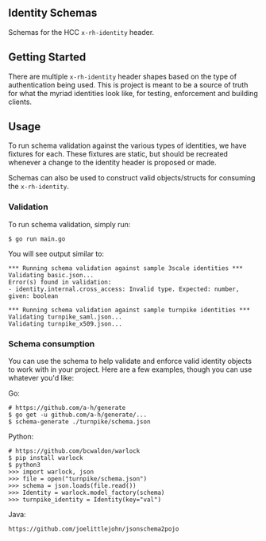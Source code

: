 ## Identity Schemas

Schemas for the HCC `x-rh-identity` header.


## Getting Started

There are multiple `x-rh-identity` header shapes based on the type of authentication
being used. This is project is meant to be a source of truth for what the myriad
identities look like, for testing, enforcement and building clients.


## Usage

To run schema validation against the various types of identities, we have fixtures
for each. These fixtures are static, but should be recreated whenever a change to
the identity header is proposed or made.

Schemas can also be used to construct valid objects/structs for consuming the `x-rh-identity`.

### Validation
To run schema validation, simply run:
```shell
$ go run main.go
```

You will see output similar to:

```
*** Running schema validation against sample 3scale identities ***
Validating basic.json...
Error(s) found in validation:
- identity.internal.cross_access: Invalid type. Expected: number, given: boolean

*** Running schema validation against sample turnpike identities ***
Validating turnpike_saml.json...
Validating turnpike_x509.json...
```

### Schema consumption
You can use the schema to help validate and enforce valid identity objects to
work with in your project. Here are a few examples, though you can use whatever
you'd like:

Go:
```shell
# https://github.com/a-h/generate
$ go get -u github.com/a-h/generate/...
$ schema-generate ./turnpike/schema.json
```

Python:
```shell
# https://github.com/bcwaldon/warlock
$ pip install warlock
$ python3
>>> import warlock, json
>>> file = open("turnpike/schema.json")
>>> schema = json.loads(file.read())
>>> Identity = warlock.model_factory(schema)
>>> turnpike_identity = Identity(key="val")
```

Java:
```
https://github.com/joelittlejohn/jsonschema2pojo
```
